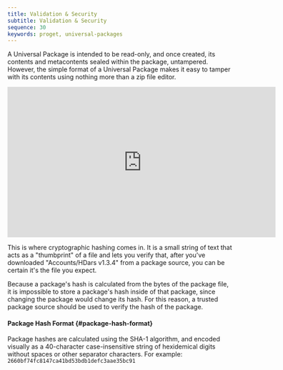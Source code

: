 ```yaml
---
title: Validation & Security
subtitle: Validation & Security
sequence: 30
keywords: proget, universal-packages
---
```

A Universal Package is intended to be read-only, and once created, its contents and metacontents sealed within the package, untampered. However, the simple format of a Universal Package makes it easy to tamper with its contents using nothing more than a zip file editor.

<iframe width="600" height="337" src="https://www.youtube.com/embed/xf29CZK3O6s" frameborder="0" allowfullscreen="true"></iframe>

This is where cryptographic hashing comes in. It is a small string of text that acts as a "thumbprint" of a file and lets you verify that, after you've downloaded "Accounts/HDars v1.3.4" from a package source, you can be certain it's the file you expect.

Because a package's hash is calculated from the bytes of the package file, it is impossible to store a package's hash inside of that package, since changing the package would change its hash. For this reason, a trusted package source should be used to verify the hash of the package.

#### Package Hash Format {#package-hash-format}

Package hashes are calculated using the SHA-1 algorithm, and encoded visually as a 40-character case-insensitive string of hexidemical digits without spaces or other separator characters. For example: `2660bf74fc8147ca41bd53bdb1defc3aae35bc91`
